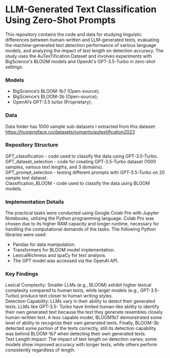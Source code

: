 # LLM-Generated Text Classification Using Zero-Shot Prompts

This repository contains the code and data for studying linguistic differences between human-written and LLM-generated texts, evaluating the machine-generated text detection performance of various language models, and analyzing the impact of text length on detection accuracy. The study uses the AuTexTification Dataset and involves experiments with BigScience's BLOOM models and OpenAI's GPT-3.5-Turbo in zero-shot settings.

### Models
* BigScience’s BLOOM-1b7 (Open-source); <br>
* BigScience’s BLOOM-3b (Open-source); <br>
* OpenAI’s GPT-3.5 turbo (Proprietary); <br>

### Data
Data folder has 1000 sample sub-datasets I extracted from this dataset: https://huggingface.co/datasets/symanto/autextification2023 

### Repository Structure
GPT_classification -  code used to classify the data using GPT-3.5-Turbo. <br>
GPT_dataset_selection - code for creating GPT-3.5-Turbo dataset (1000 samples, various text lengths, and 3 domains). <br>
GPT_prompt_selection - testing different prompts with GPT-3.5-Turbo on 20 sample test dataset.  <br>
Classification_BLOOM - code used to classify the data using BLOOM models. <br>

### Implementation Details
The practical tasks were conducted using Google Colab Pro with Jupyter Notebooks, utilizing the Python programming language. Colab Pro was chosen due to its higher RAM capacity and longer runtime, necessary for handling the computational demands of the tasks. The following Python libraries were used:

* Pandas for data manipulation. <br>
* Transformers for BLOOM model implementation. <br>
* LexicalRichness and spaCy for text analysis. <br>
* The GPT model was accessed via the OpenAI API. <br>


### Key Findings
Lexical Complexity: Smaller LLMs (e.g., BLOOM) exhibit higher lexical complexity compared to human texts, while larger models (e.g., GPT-3.5-Turbo) produce text closer to human writing styles. <br>
Detection Capability: LLMs vary in their ability to detect their generated texts. LLMs like GPT-3.5-
Turbo have limited human-like ability to identify their own generated text because the
text they generate resembles closely human-written text. A less capable model, BLOOM1b7 demonstrated some level of ability to recognize their own generated texts. Finally,
BLOOM-3b detected some portion of the texts correctly, still its detection capability was
behind BLOOM-1b7 when detecting their own generated texts. <br>
Text Length Impact: The impact of text length on detection varies; some models show improved accuracy with longer texts, while others perform consistently regardless of length. <br>

